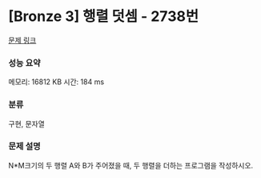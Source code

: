 
# [Bronze 3] 행렬 덧셈 - 2738번

[문제 링크](https://www.acmicpc.net/problem/2738)
### 성능 요약

<p>메모리: 16812 KB 시간: 184 ms</p>

### 분류

구현, 문자열

### 문제 설명
N*M크기의 두 행렬 A와 B가 주어졌을 때, 두 행렬을 더하는 프로그램을 작성하시오.

